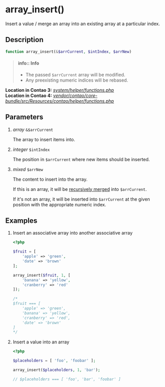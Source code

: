 
# array_insert()

Insert a value / merge an array into an existing array at a particular index.


## Description

```php
function array_insert(&$arrCurrent, $intIndex, $arrNew)
```

> #### info:: Info
> * The passed `$arrCurrent` array will be modified.
> * Any preexisting numeric indices will be rebased.

**Location in Contao 3:** [*system/helper/functions.php*][contao3]<br>
**Location in Contao 4:** [*vendor/contao/core-bundle/src/Resources/contao/helper/functions.php*][contao4]

## Parameters

1. *array* `&$arrCurrent`

    The array to insert items into.

2. *integer* `$intIndex`

    The position in `$arrCurrent` where new items should be inserted.

3. *mixed* `$arrNew`

    The content to insert into the array.

    If this is an array, it will be [recursively merged][array_merge_recursive] into `$arrCurrent`.

    If it's not an array, it will be inserted into `$arrCurrent` at the given position with the appropriate numeric index.
    

## Examples

1. Insert an associative array into another associative array

    ```php
    <?php

    $fruit = [
        'apple' => 'green',
        'date' => 'brown'
    ];
    
    array_insert($fruit, 1, [
        'banana' => 'yellow',
        'cranberry' => 'red'
    ]);
    
    /*
    $fruit === [
        'apple' => 'green',
        'banana' => 'yellow',
        'cranberry' => 'red',
        'date' => 'brown'
    ]
    */
    ```

2. Insert a value into an array

    ```php
    <?php

    $placeholders = [ 'foo', 'foobar' ];
    
    array_insert($placeholders, 1, 'bar');
    
    // $placeholders === [ 'foo', 'bar', 'foobar' ]
    ```


[contao3]: https://github.com/contao/core/blob/3.5.0/system/helper/functions.php#L554-L579
[contao4]: https://github.com/contao/core-bundle/blob/4.0.0/src/Resources/contao/helper/functions.php#L386-L411
[array_merge_recursive]: http://php.net/manual/function.array-merge-recursive.php
